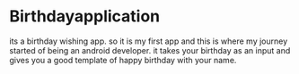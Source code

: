 # Birthdayapplication
 its a birthday wishing app. so it is my first app and this is where my journey started of being an android developer. it takes your birthday as an input and gives you a good template of happy birthday with your name.
